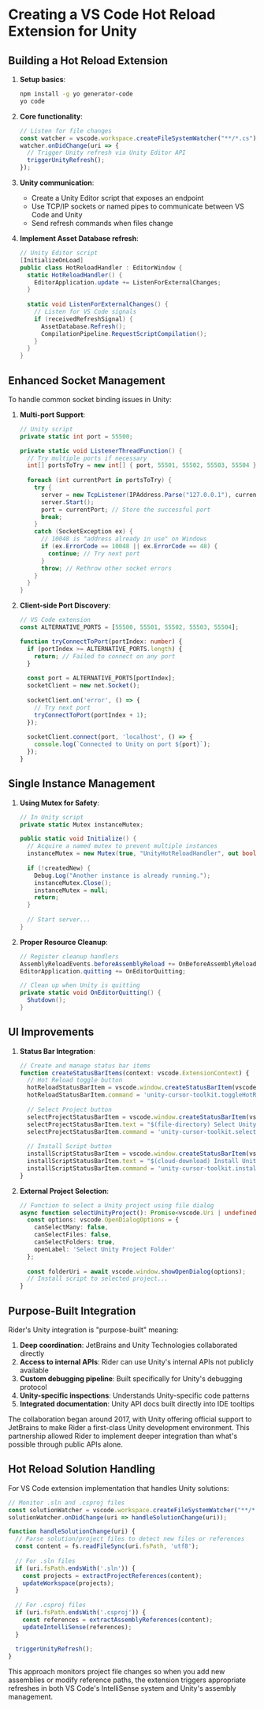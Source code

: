 # Creating a VS Code Hot Reload Extension for Unity

## Building a Hot Reload Extension

1. **Setup basics**:
   ```bash
   npm install -g yo generator-code
   yo code
   ```

2. **Core functionality**:
   ```javascript
   // Listen for file changes
   const watcher = vscode.workspace.createFileSystemWatcher("**/*.cs");
   watcher.onDidChange(uri => {
     // Trigger Unity refresh via Unity Editor API
     triggerUnityRefresh();
   });
   ```

3. **Unity communication**:
   - Create a Unity Editor script that exposes an endpoint
   - Use TCP/IP sockets or named pipes to communicate between VS Code and Unity
   - Send refresh commands when files change

4. **Implement Asset Database refresh**:
   ```csharp
   // Unity Editor script
   [InitializeOnLoad]
   public class HotReloadHandler : EditorWindow {
     static HotReloadHandler() {
       EditorApplication.update += ListenForExternalChanges;
     }
     
     static void ListenForExternalChanges() {
       // Listen for VS Code signals
       if (receivedRefreshSignal) {
         AssetDatabase.Refresh();
         CompilationPipeline.RequestScriptCompilation();
       }
     }
   }
   ```

## Enhanced Socket Management

To handle common socket binding issues in Unity:

1. **Multi-port Support**:
   ```csharp
   // Unity script
   private static int port = 55500;
   
   private static void ListenerThreadFunction() {
     // Try multiple ports if necessary
     int[] portsToTry = new int[] { port, 55501, 55502, 55503, 55504 };
     
     foreach (int currentPort in portsToTry) {
       try {
         server = new TcpListener(IPAddress.Parse("127.0.0.1"), currentPort);
         server.Start();
         port = currentPort; // Store the successful port
         break;
       }
       catch (SocketException ex) {
         // 10048 is "address already in use" on Windows
         if (ex.ErrorCode == 10048 || ex.ErrorCode == 48) {
           continue; // Try next port
         }
         throw; // Rethrow other socket errors
       }
     }
   }
   ```

2. **Client-side Port Discovery**:
   ```typescript
   // VS Code extension
   const ALTERNATIVE_PORTS = [55500, 55501, 55502, 55503, 55504];
   
   function tryConnectToPort(portIndex: number) {
     if (portIndex >= ALTERNATIVE_PORTS.length) {
       return; // Failed to connect on any port
     }
     
     const port = ALTERNATIVE_PORTS[portIndex];
     socketClient = new net.Socket();
     
     socketClient.on('error', () => {
       // Try next port
       tryConnectToPort(portIndex + 1);
     });
     
     socketClient.connect(port, 'localhost', () => {
       console.log(`Connected to Unity on port ${port}`);
     });
   }
   ```

## Single Instance Management

1. **Using Mutex for Safety**:
   ```csharp
   // In Unity script
   private static Mutex instanceMutex;
   
   public static void Initialize() {
     // Acquire a named mutex to prevent multiple instances
     instanceMutex = new Mutex(true, "UnityHotReloadHandler", out bool createdNew);
     
     if (!createdNew) {
       Debug.Log("Another instance is already running.");
       instanceMutex.Close();
       instanceMutex = null;
       return;
     }
     
     // Start server...
   }
   ```

2. **Proper Resource Cleanup**:
   ```csharp
   // Register cleanup handlers
   AssemblyReloadEvents.beforeAssemblyReload += OnBeforeAssemblyReload;
   EditorApplication.quitting += OnEditorQuitting;
   
   // Clean up when Unity is quitting
   private static void OnEditorQuitting() {
     Shutdown();
   }
   ```

## UI Improvements

1. **Status Bar Integration**:
   ```typescript
   // Create and manage status bar items
   function createStatusBarItems(context: vscode.ExtensionContext) {
     // Hot Reload toggle button
     hotReloadStatusBarItem = vscode.window.createStatusBarItem(vscode.StatusBarAlignment.Right, 100);
     hotReloadStatusBarItem.command = 'unity-cursor-toolkit.toggleHotReload';
     
     // Select Project button
     selectProjectStatusBarItem = vscode.window.createStatusBarItem(vscode.StatusBarAlignment.Right, 99);
     selectProjectStatusBarItem.text = "$(file-directory) Select Unity Project";
     selectProjectStatusBarItem.command = 'unity-cursor-toolkit.selectUnityProject';
     
     // Install Script button
     installScriptStatusBarItem = vscode.window.createStatusBarItem(vscode.StatusBarAlignment.Right, 98);
     installScriptStatusBarItem.text = "$(cloud-download) Install Unity Script";
     installScriptStatusBarItem.command = 'unity-cursor-toolkit.installUnityScript';
   }
   ```

2. **External Project Selection**:
   ```typescript
   // Function to select a Unity project using file dialog
   async function selectUnityProject(): Promise<vscode.Uri | undefined> {
     const options: vscode.OpenDialogOptions = {
       canSelectMany: false,
       canSelectFiles: false,
       canSelectFolders: true,
       openLabel: 'Select Unity Project Folder'
     };
     
     const folderUri = await vscode.window.showOpenDialog(options);
     // Install script to selected project...
   }
   ```

## Purpose-Built Integration

Rider's Unity integration is "purpose-built" meaning:

1. **Deep coordination**: JetBrains and Unity Technologies collaborated directly
2. **Access to internal APIs**: Rider can use Unity's internal APIs not publicly available
3. **Custom debugging pipeline**: Built specifically for Unity's debugging protocol
4. **Unity-specific inspections**: Understands Unity-specific code patterns
5. **Integrated documentation**: Unity API docs built directly into IDE tooltips

The collaboration began around 2017, with Unity offering official support to JetBrains to make Rider a first-class Unity development environment. This partnership allowed Rider to implement deeper integration than what's possible through public APIs alone.

## Hot Reload Solution Handling

For VS Code extension implementation that handles Unity solutions:

```javascript
// Monitor .sln and .csproj files
const solutionWatcher = vscode.workspace.createFileSystemWatcher("**/*.{sln,csproj}");
solutionWatcher.onDidChange(uri => handleSolutionChange(uri));

function handleSolutionChange(uri) {
  // Parse solution/project files to detect new files or references
  const content = fs.readFileSync(uri.fsPath, 'utf8');
  
  // For .sln files
  if (uri.fsPath.endsWith('.sln')) {
    const projects = extractProjectReferences(content);
    updateWorkspace(projects);
  }
  
  // For .csproj files
  if (uri.fsPath.endsWith('.csproj')) {
    const references = extractAssemblyReferences(content);
    updateIntelliSense(references);
  }
  
  triggerUnityRefresh();
}
```

This approach monitors project file changes so when you add new assemblies or modify reference paths, the extension triggers appropriate refreshes in both VS Code's IntelliSense system and Unity's assembly management.

